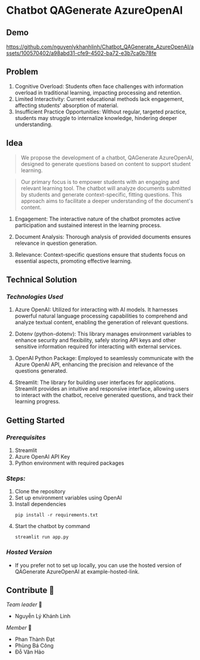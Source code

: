 # Chatbot QAGenerate AzureOpenAI

## Demo
https://github.com/nguyenlykhanhlinh/Chatbot_QAGenerate_AzureOpenAI/assets/100570402/a98abd31-cfe9-4502-ba72-e3b7ca0b78fe

## Problem
  1. Cognitive Overload: Students often face challenges with information overload in traditional learning, impacting processing and retention.
  2. Limited Interactivity: Current educational methods lack engagement, affecting students' absorption of material.
  3. Insufficient Practice Opportunities: Without regular, targeted practice, students may struggle to internalize knowledge, hindering deeper understanding.
## Idea
>We propose the development of a chatbot, QAGenerate AzureOpenAI, designed to generate questions based on content to support student learning.

>Our primary focus is to empower students with an engaging and relevant learning tool. The chatbot will analyze documents submitted by students and generate context-specific, fitting questions. This approach aims to facilitate a deeper understanding of the document's content.

  1. Engagement: The interactive nature of the chatbot promotes active participation and sustained interest in the learning process.

  2. Document Analysis: Thorough analysis of provided documents ensures relevance in question generation.

  3. Relevance: Context-specific questions ensure that students focus on essential aspects, promoting effective learning.

## Technical Solution
### _Technologies Used_
  1. Azure OpenAI: Utilized for interacting with AI models. It harnesses powerful natural language processing capabilities to comprehend and analyze textual content, enabling the generation of relevant questions.

  2. Dotenv (python-dotenv): This library manages environment variables to enhance security and flexibility, safely storing API keys and other sensitive information required for interacting with external services.

  3. OpenAI Python Package: Employed to seamlessly communicate with the Azure OpenAI API, enhancing the precision and relevance of the questions generated.

  4. Streamlit: The library for building user interfaces for applications. Streamlit provides an intuitive and responsive interface, allowing users to interact with the chatbot, receive generated questions, and track their learning progress.

## Getting Started

### _Prerequisites_
  1. Streamlit
  2. Azure OpenAI API Key
  3. Python environment with required packages
### _Steps:_
  1. Clone the repository
  2. Set up environment variables using OpenAI
  3. Install dependencies
     ```
     pip install -r requirements.txt
     ```
  5. Start the chatbot by command
     ```
     streamlit run app.py
     ```
### _Hosted Version_
  - If you prefer not to set up locally, you can use the hosted version of QAGenerate AzureOpenAI at example-hosted-link.

## Contribute 🤝
_Team leader_ 🥇 
  - Nguyễn Lý Khánh Linh

_Member_ 🥈
  - Phan Thành Đạt
  - Phùng Bá Công
  - Đỗ Văn Hảo
